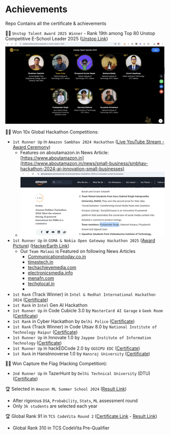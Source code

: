 # Achievements
Repo Contains all the certificate &amp; achievements

🧑‍💻 `Unstop Talent Award 2025 Winner` - Rank 19th among Top 80 Unstop Competitive E-School Leader 2025 ([Unstop Link](https://unstop.com/awards/u/pushpender-singh-3138055/2025))
![](/Cert/Unstop_Talent_Award_2025.png)

🧑‍💻 Won 10x Global Hackathon Competitions:
- `1st Runner Up` in `Amazon Sambhav 2024 Hackathon` ([Live YouTube Stream - Award Ceremony](https://www.youtube.com/live/VTMcE12Z3kA?t=8702s))
    - Features on aboutamazon.in News Article: [https://www.aboutamazon.in](https://www.aboutamazon.in/news/small-business/smbhav-hackathon-2024-ai-innovation-small-businesses)
    - ![](/Cert/Amazon_Smbhav_TeamMalaai.png)
- `1st Runner Up` in `GSMA & Nokia Open Gateway Hackathon 2025` ([Award Picture](/Cert/GSMA_And_Nokia_Open_Gateway_Hackathon_2025.jpeg)) ([HackerEarth Link](https://www.hackerearth.com/challenges/hackathon/india-connected-apis-for-a-billion-lives/))
    - Our `Team Malaai` is Featured on following News Articles
        - [Communicationstoday.co.in](https://www.communicationstoday.co.in/startup-world-cup-india-and-gsma-open-gateway-hackathon-winners-announced/)
        - [timestech.in](https://timestech.in/india-mobile-congress-2025-announces-winners-of-start-up-world-cup-india-and-gsma-open-gateway-hackathon/)
        - [techachievemedia.com](https://techachievemedia.com/press-release/india-mobile-congress-2025-announces-winners-of-start-up-world-cup-india-and-gsma-open-gateway-hackathon/)
        - [electronicsmedia.info](electronicsmedia.info/2025/10/14/imc-2025-announces-winners-of-start-up-world-cup-india-and-gsma-open-gateway-hackathon/)
        - [menafn.com](https://menafn.com/1110181900/India-Mobile-Congress-Announces-Winners-Of-First-Ever-Start-Up-World-Cup-India-And-GSMA-Open-Gateway-Hackathon)
        - [techglocal.in](https://techglocal.in/india-mobile-congress-recognises-industry-excellence-with-imc-2025-awards-announces-winners-of-start-up-world-cup-india-and-gsma-open-gateway-hackathon/)
        - 
- `1st Rank` (Track Winner) in `Intel & Redhat International Hackathon 2024` ([Certificate](/Cert/Intel_Redhat_International_Hackathon.pdf))
- `1st Rank` in `Intel` Gen AI Hackathon
- `1st Runner Up` in Code Cubicle 3.0 by `MasterCard AI Garage` x `Geek Room` ([Certificate](/Cert/codecubicle3.0.pdf))
- `1st Rank` in Cyber Hackathon by `Delhi Police` ([Certificate](/Cert/DelhiPoliceHackathon.jpeg))
- `1st Rank` (Track Winner) in Code Utsav 8.0 by `National Institute of Technology Raipur` ([Certificate](/Cert/NIT_Raipur_Cert.pdf))
- `1st Runner Up` in Innovate 1.0 by `Jaypee Institute of Information Technology` ([Certificate](/Cert/jiit.pdf))
- `1st Runner Up` in hackEDCode 2.0 by `GGSIPU EDC` ([Certificate](/Cert/hackedcode2.0.pdf))
- `1st Rank` in HansInnoverse 1.0 by `Hansraj University` ([Certificate]())

🧑‍💻 Won Capture the Flag (Hacking Competition):
- `2nd Runner Up` in TazerHunt by `Delhi Technical University` (DTU) ([Certificate](/Cert/TazerHunt_CTF.pdf))

🏆 Selected in `Amazon ML Summer School 2024` ([Result Link](/Cert/AmazonMLSS.png))
- After rigorous `DSA`, `Probability`, `Stats`, `ML` assessment round
- Only `3k students` are selected each year

🏆 Global Rank 91 in `TCS CodeVita Round 2` ([Certificate Link](/Cert/TCS%20CodeVita%20Season%2012%20Certificate%20-%20pushpenderindia.pdf) - [Result Link](/Cert/TCSCodeVita.png))
- Global Rank 310 in TCS CodeVita Pre-Qualifier 
